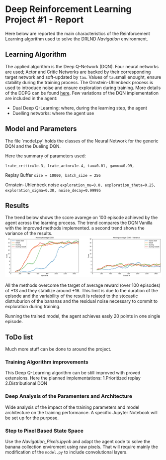 # Deep Reinforcement Learning Project #1 - Report
Here below are reported the main characteristics of the Reinforcement Learning algorithm used to solve the DRLND <em>Navigation</em> environment.

## Learning Algorithm
The applied algorithm is the Deep Q-Network (DQN). 
Four neural networks are used; Actor and Critic Networks are backed by their corresponding target network and soft-updated by `tau`.
Values of `tau`small enought, ensure stability during the training process.
The Ornstein-Uhlenbeck process is used to introduce noise and ensure exploration during training.
More details of the DDPG can be found [here](https://arxiv.org/abs/1509.02971).
Few variations of the DQN implementation are included in the agent:
- Dual Deep Q-Learning: where, during the learning step, the agent 
- Duelling networks: where the agent use 

## Model and Parameters
The file `model.py' holds the classes of the Neural Network for the generic DQN and the Dueling DQN.



Here the summary of parameters used:

`lrate_critic=1e-3,
lrate_actor=1e-4,
tau=0.01,
gamma=0.99,`

Replay Buffer
`size = 10000,
batch_size = 256`

Ornstein-Uhlenbeck noise
`exploration_mu=0.0,
exploration_theta=0.25,
exploration_sigma=0.30,
noise_decay=0.99995`

## Results

The trend below shows the score avarege on 100 episode achieved by the agent across the learning process.
The trend compares the DQN Vanilla with the improved methods implemented. a second trend shows the variance of the results. 
![Results](results/Training_Process.png)

All the methods overcome the target of average reward (over 100 episodes) of +13 and they stabilize around +16. This limit is due to the duration of the episode and the variability of the result is related to the stocastic distruburion of the bananas and the residual noise necessary to commit to exploration during training.

Running the trained model, the agent achieves easly 20 points in one single episode. 

## ToDo list
Much more stuff can be done to around the project.

### Training Algorithm improvements
This Deep Q-Learning algorithm can be still improved with proved extensions.
Here the planned implementations:
1.Prioritized replay
2.Distributional DQN

### Deep Analysis of the Paramenters and Architecture
Wide analysis of the impact of the training parameters and model architecture on the training performance. A specific Jupyter Notebook will be set up for the purpose.

### Step to Pixel Based State Space
Use the *Navigation_Pixels.ipynb* and adapt the agent code to solve the banana collection enviroment using raw pixels. That will require mainly the modification of the `model.py` to include convolutional layers.
